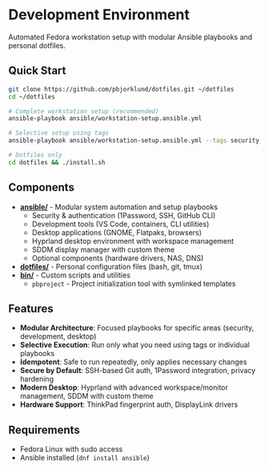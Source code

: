 # Development Environment

Automated Fedora workstation setup with modular Ansible playbooks and personal dotfiles.

## Quick Start

```bash
git clone https://github.com/pbjorklund/dotfiles.git ~/dotfiles
cd ~/dotfiles

# Complete workstation setup (recommended)
ansible-playbook ansible/workstation-setup.ansible.yml

# Selective setup using tags
ansible-playbook ansible/workstation-setup.ansible.yml --tags security,development

# Dotfiles only
cd dotfiles && ./install.sh
```

## Components

- **[ansible/](ansible/)** - Modular system automation and setup playbooks
  - Security & authentication (1Password, SSH, GitHub CLI)
  - Development tools (VS Code, containers, CLI utilities)
  - Desktop applications (GNOME, Flatpaks, browsers)
  - Hyprland desktop environment with workspace management
  - SDDM display manager with custom theme
  - Optional components (hardware drivers, NAS, DNS)
- **[dotfiles/](dotfiles/)** - Personal configuration files (bash, git, tmux)
- **[bin/](bin/)** - Custom scripts and utilities
  - `pbproject` - Project initialization tool with symlinked templates

## Features

- **Modular Architecture**: Focused playbooks for specific areas (security, development, desktop)
- **Selective Execution**: Run only what you need using tags or individual playbooks
- **Idempotent**: Safe to run repeatedly, only applies necessary changes
- **Secure by Default**: SSH-based Git auth, 1Password integration, privacy hardening
- **Modern Desktop**: Hyprland with advanced workspace/monitor management, SDDM with custom theme
- **Hardware Support**: ThinkPad fingerprint auth, DisplayLink drivers

## Requirements

- Fedora Linux with sudo access
- Ansible installed (`dnf install ansible`)
